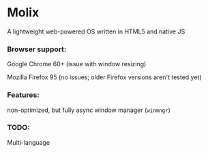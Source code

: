 <h1>Molix</h1>
<p>A lightweight web-powered OS written in HTML5 and native JS</p>
<h3>Browser support:</h3> 
	<p>Google Chrome 60+ (issue with window resizing)</p>
	<p>Mozilla Firefox 95 (no issues; older Firefox versions aren't tested yet)</p>
<h3>Features:</h3>
<p>non-optimized, but fully async window manager (<code>winmngr</code>)</p>
<h3>TODO:</h3>
<p>Multi-language</p>
